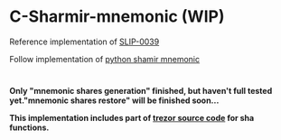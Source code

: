 # C-Sharmir-mnemonic (WIP)
Reference implementation of [SLIP-0039](https://github.com/satoshilabs/slips/blob/master/slip-0039.md)

Follow implementation of [python shamir mnemonic](https://github.com/trezor/python-shamir-mnemonic/)

#
**Only "mnemonic shares generation" finished, but haven't full tested yet."mnemonic shares restore" will be finished soon...**

**This implementation includes part of [trezor source code](https://github.com/trezor/trezor-firmware/tree/master/crypto) for sha functions.**
